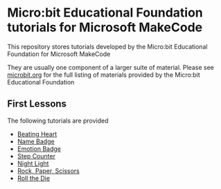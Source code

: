 # Micro:bit Educational Foundation tutorials for Microsoft MakeCode

This repository stores tutorials developed by the Micro:bit Educational Foundation for Microsoft MakeCode

They are usually one component of a larger suite of material. Please see [microbit.org](microbit.org) for the full listing of materials provided by the Micro:bit Educational Foundation

## First Lessons

The following tutorials are provided

 * [Beating Heart](https://makecode.microbit.org/#tutorial:github:ajonespenn/makecode-tutorials/first-lessons/beating-heart)
 * [Name Badge](https://makecode.microbit.org/#tutorial:github:microbit-foundation/makecode-tutorials/first-lessons/name-badge)
 * [Emotion Badge](https://makecode.microbit.org/#tutorial:github:microbit-foundation/makecode-tutorials/first-lessons/emotion-badge)
 * [Step Counter](https://makecode.microbit.org/#tutorial:github:microbit-foundation/makecode-tutorials/first-lessons/step-counter)
 * [Night Light](https://makecode.microbit.org/#tutorial:github:microbit-foundation/makecode-tutorials/first-lessons/night-light)
 * [Rock, Paper, Scissors](https://makecode.microbit.org/#tutorial:github:microbit-foundation/makecode-tutorials/first-lessons/rock-paper-scissors)
 * [Roll the Die](https://makecode.microbit.org/#tutorial:github:ajonespenn/makecode-tutorials/first-lessons/Tutorial_Roll_The_Die)

